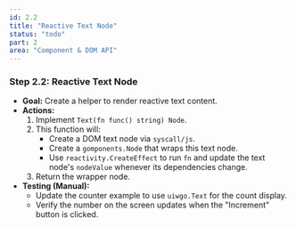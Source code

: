 ```yaml
---
id: 2.2
title: "Reactive Text Node"
status: "todo"
part: 2
area: "Component & DOM API"
---
```


### Step 2.2: Reactive Text Node

*   **Goal:** Create a helper to render reactive text content.
*   **Actions:**
    1.  Implement `Text(fn func() string) Node`.
    2.  This function will:
        *   Create a DOM text node via `syscall/js`.
        *   Create a `gomponents.Node` that wraps this text node.
        *   Use `reactivity.CreateEffect` to run `fn` and update the text node's `nodeValue` whenever its dependencies change.
    3.  Return the wrapper node.
*   **Testing (Manual):**
    *   Update the counter example to use `uiwgo.Text` for the count display.
    *   Verify the number on the screen updates when the "Increment" button is clicked.